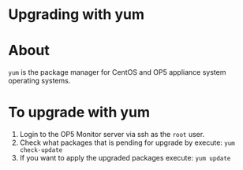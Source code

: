 # Upgrading with yum

# About

`yum` is the package manager for CentOS and OP5 appliance system operating systems.

# To upgrade with yum

1. Login to the OP5 Monitor server via ssh as the `root` user.
2. Check what packages that is pending for upgrade by execute: `yum check-update`
3. If you want to apply the upgraded packages execute: `yum update`
